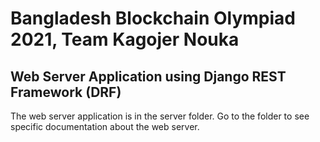 # Bangladesh Blockchain Olympiad 2021, Team Kagojer Nouka

## Web Server Application using Django REST Framework (DRF)

The web server application is in the server folder. Go to the folder to see specific documentation about the web server.
